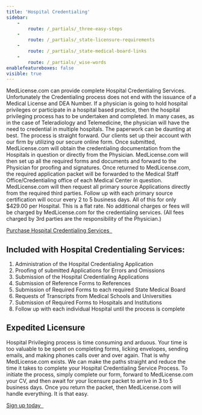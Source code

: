 ```yaml
---
title: 'Hospital Credentialing'
sidebar:
    -
        route: /_partials/_three-easy-steps
    -
        route: /_partials/_state-licensure-requirements
    -
        route: /_partials/_state-medical-board-links
    -
        route: /_partials/_wise-words
enablefeatureboxes: false
visible: true
---
```


<p>MedLicense.com can provide complete Hospital Credentialing Services. Unfortunately the Credentialing process does not end with the issuance of a Medical License and DEA Number. If a physician is going to hold hospital privileges or participate in a hospital based practice, then the hospital privileging process has to be undertaken and completed. In many cases, as in the case of Teleradiology and Telemedicine, the physician will have the need to credential in multiple hospitals. The paperwork can be daunting at best. The process is straight forward. Our clients set up their account with our firm by utilizing our secure online form. Once submitted, MedLicense.com will obtain the credentialing documentation from the Hospitals in question or directly from the Physician. MedLicense.com will then set up all the required forms and documents and forward to the Physician for proofing and signatures. Once returned to MedLicense.com, the required application packet will be forwarded to the Medical Staff Office/Credentialing office of each Medical Center in question. MedLicense.com will then request all primary source Applications directly from the required third parties. Follow up with each primary source certification will occur every 2 to 5 business days. All of this for only $429.00 per Hospital. This is a flat rate. No additional charges or fees will be charged by MedLicense.com for the credentialing services. (All fees charged by 3rd parties are the responsibility of the Physician.)</p>
<p><a class="btn btn-secondary" href="https://www.secure-access.net/~medlicense/maaform/purchasehospital.html">Purchase Hospital Credentialing Services <em class="fa fa-sm fa-play" aria-hidden="true">&nbsp;</em></a>&nbsp;</p>
<h2 id="mcetoc_1cdnp37c60">Included with Hospital Credentialing Services:&nbsp;<strong><br /></strong></h2>
<ol>
<li>Administration of the Hospital Credentialing Application</li>
<li>Proofing of submitted Applications for Errors and Omissions</li>
<li>Submission of the Hospital Credentialing Applications</li>
<li>Submission of Reference Forms to References</li>
<li>Submission of Required Forms to each required State Medical Board</li>
<li>Requests of Transcripts from Medical Schools and Universities</li>
<li>Submission of Required Forms to Hospitals and Institutions</li>
<li>Follow up with each individual Hospital until the process is complete</li>
</ol>
<h2 id="mcetoc_1cdnreu5h0">Expedited Licensure</h2>
<p>Hospital Privileging process is time consuming and arduous. Your time is too valuable to be spent on completing forms, licking envelopes, sending emails, and making phones calls over and over again. That is why MedLicense.com exists. We can make the paths straight and reduce the time it takes to complete your Hospital Credentialing Service Process. To initiate the process, simply complete our form, forward to MedLicense.com your CV, and then await for your licensure packet to arrive in 3 to 5 business days. Once you return the packet, then MedLicense.com will handle everything. It is that easy.&nbsp;</p>
<p><a class="btn btn-secondary" href="../../pricing">Sign up today <em class="fa fa-sm fa-play" aria-hidden="true">&nbsp;</em></a>&nbsp;</p>